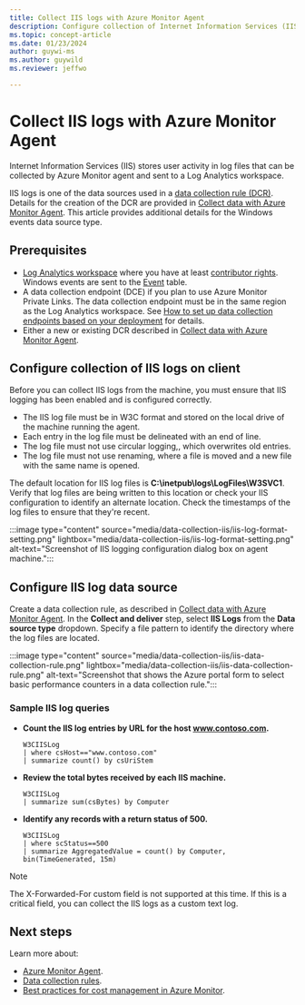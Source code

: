 ```yaml
---
title: Collect IIS logs with Azure Monitor Agent
description: Configure collection of Internet Information Services (IIS) logs on virtual machines with Azure Monitor Agent.
ms.topic: concept-article
ms.date: 01/23/2024
author: guywi-ms
ms.author: guywild
ms.reviewer: jeffwo

---
```


# Collect IIS logs with Azure Monitor Agent

Internet Information Services (IIS) stores user activity in log files that can be collected by Azure Monitor agent and sent to a Log Analytics workspace.

IIS logs is one of the data sources used in a [data collection rule (DCR)](../essentials/data-collection-rule-create-edit.md). Details for the creation of the DCR are provided in [Collect data with Azure Monitor Agent](./azure-monitor-agent-data-collection.md). This article provides additional details for the Windows events data source type.

## Prerequisites

- [Log Analytics workspace](../logs/log-analytics-workspace-overview.md) where you have at least [contributor rights](../logs/manage-access.md#azure-rbac). Windows events are sent to the [Event](/azure/azure-monitor/reference/tables/event) table.
- A data collection endpoint (DCE) if you plan to use Azure Monitor Private Links. The data collection endpoint must be in the same region as the Log Analytics workspace. See [How to set up data collection endpoints based on your deployment](../essentials/data-collection-endpoint-overview.md#how-to-set-up-data-collection-endpoints-based-on-your-deployment) for details.
- Either a new or existing DCR described in [Collect data with Azure Monitor Agent](./azure-monitor-agent-data-collection.md).

## Configure collection of IIS logs on client
Before you can collect IIS logs from the machine, you must ensure that IIS logging has been enabled and is configured correctly.

- The IIS log file must be in W3C format and stored on the local drive of the machine running the agent. 
- Each entry in the log file must be delineated with an end of line. 
- The log file must not use circular logging,, which overwrites old entries.
- The log file must not use renaming, where a file is moved and a new file with the same name is opened. 

The default location for IIS log files is **C:\\inetpub\\logs\\LogFiles\\W3SVC1**. Verify that log files are being written to this location or check your IIS configuration to identify an alternate location. Check the timestamps of the log files to ensure that they're recent.

:::image type="content" source="media/data-collection-iis/iis-log-format-setting.png" lightbox="media/data-collection-iis/iis-log-format-setting.png" alt-text="Screenshot of IIS logging configuration dialog box on agent machine.":::


## Configure IIS log data source

Create a data collection rule, as described in [Collect data with Azure Monitor Agent](./azure-monitor-agent-data-collection.md). In the **Collect and deliver** step, select **IIS Logs** from the **Data source type** dropdown. Specify a file pattern to identify the directory where the log files are located.

:::image type="content" source="media/data-collection-iis/iis-data-collection-rule.png" lightbox="media/data-collection-iis/iis-data-collection-rule.png" alt-text="Screenshot that shows the Azure portal form to select basic performance counters in a data collection rule.":::




### Sample IIS log queries

- **Count the IIS log entries by URL for the host www.contoso.com.**
    
    ```kusto
    W3CIISLog 
    | where csHost=="www.contoso.com" 
    | summarize count() by csUriStem
    ```

- **Review the total bytes received by each IIS machine.**

    ```kusto
    W3CIISLog 
    | summarize sum(csBytes) by Computer
    ```

- **Identify any records with a return status of 500.**
    
    ```kusto
    W3CIISLog 
    | where scStatus==500
    | summarize AggregatedValue = count() by Computer, bin(TimeGenerated, 15m)
    ```


> [!NOTE]
> The X-Forwarded-For custom field is not supported at this time. If this is a critical field, you can collect the IIS logs as a custom text log.

## Next steps

Learn more about: 

- [Azure Monitor Agent](azure-monitor-agent-overview.md).
- [Data collection rules](../essentials/data-collection-rule-overview.md).
- [Best practices for cost management in Azure Monitor](../best-practices-cost.md).
